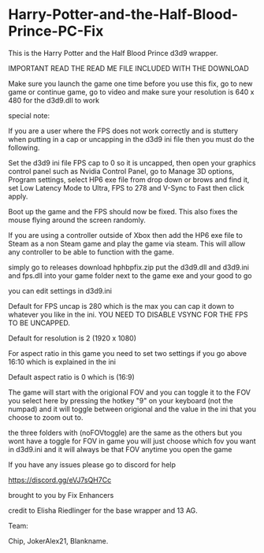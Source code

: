 # Harry-Potter-and-the-Half-Blood-Prince-PC-Fix


This is the Harry Potter and the Half Blood Prince d3d9 wrapper.

IMPORTANT READ THE READ ME FILE INCLUDED WITH THE DOWNLOAD

Make sure you launch the game one time before you use this fix, go to new game or continue game, go to video and make sure your resolution is 640 x 480 for the d3d9.dll to work 

special note:

If you are a user where the FPS does not work correctly and is stuttery when putting in a cap or uncapping in the d3d9 ini file then you must do the following. 

Set the d3d9 ini file FPS cap to 0 so it is uncapped, then open your graphics control panel such as Nvidia Control Panel, go to Manage 3D options, Program settings, select HP6 exe file from drop down or brows and find it, set Low Latency Mode to Ultra, FPS to 278 and V-Sync to Fast then click apply. 

Boot up the game and the FPS should now be fixed. This also fixes the mouse flying around the screen randomly.

If you are using a controller outside of Xbox then add the HP6 exe file to Steam as a non Steam game and play the game via steam. This will allow any controller to be able to function with the game.

simply go to releases download hphbpfix.zip put the d3d9.dll and d3d9.ini and fps.dll into your game folder next to the game exe and your good to go 

you can edit settings in d3d9.ini 

Default for FPS uncap is 280 which is the max you can cap it down to whatever you like in the ini. YOU NEED TO DISABLE VSYNC FOR THE FPS TO BE UNCAPPED.

Default for resolution is 2 (1920 x 1080)

For aspect ratio in this game you need to set two settings if you go above 16:10 which is explained in the ini 

Default aspect ratio is 0 which is (16:9)   

The game will start with the origional FOV and you can toggle it to the FOV you select here by pressing the hotkey "9" on your keyboard (not the numpad) and it will toggle between origional and the value in the ini that you choose to zoom out to.

the three folders with (noFOVtoggle) are the same as the others but you wont have a toggle for FOV in game you will just choose which fov you want in d3d9.ini and it will always be that FOV anytime you open the game

If you have any issues please go to discord for help 

https://discord.gg/eVJ7sQH7Cc

brought to you by Fix Enhancers 

credit to Elisha Riedlinger for the base wrapper and 13 AG.

Team: 

Chip, JokerAlex21, Blankname.
